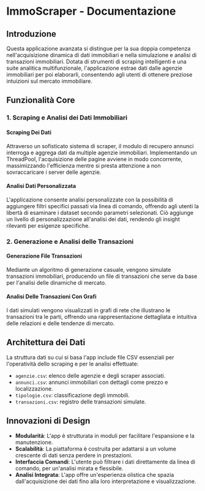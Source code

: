 # ImmoScraper - Documentazione

## Introduzione

Questa applicazione avanzata si distingue per la sua doppia competenza nell'acquisizione dinamica di dati immobiliari e
nella simulazione e analisi di transazioni immobiliari. Dotata di strumenti di scraping intelligenti e una suite
analitica multifunzionale, l'applicazione estrae dati dalle agenzie immobiliari per poi elaborarli, consentendo agli
utenti di ottenere preziose intuizioni sul mercato immobiliare.

## Funzionalità Core

### 1. Scraping e Analisi dei Dati Immobiliari

#### Scraping Dei Dati

Attraverso un sofisticato sistema di scraper, il modulo di recupero annunci interroga e aggrega dati da
multiple agenzie immobiliari. Implementando un ThreadPool, l'acquisizione delle pagine avviene in modo concorrente,
massimizzando l'efficienza mentre si presta attenzione a non sovraccaricare i server delle agenzie.

#### Analisi Dati Personalizzata

L'applicazione consente analisi personalizzate con la possibilità di aggiungere filtri specifici passati via linea di
comando, offrendo agli utenti la libertà di esaminare i dataset secondo parametri selezionati. Ciò aggiunge un livello
di personalizzazione all'analisi dei dati, rendendo gli insight rilevanti per esigenze specifiche.

### 2. Generazione e Analisi delle Transazioni

#### Generazione File Transazioni

Mediante un algoritmo di generazione casuale, vengono simulate transazioni immobiliari, producendo un file di
transazioni che serve da base per l'analisi delle dinamiche di mercato.

#### Analisi Delle Transazioni Con Grafi

I dati simulati vengono visualizzati in grafi di rete che illustrano le transazioni tra le parti, offrendo una
rappresentazione dettagliata e intuitiva delle relazioni e delle tendenze di mercato.

## Architettura dei Dati

La struttura dati su cui si basa l'app include file CSV essenziali per l'operatività dello scraping e per le analisi
effettuate:

- `agenzie.csv`: elenco delle agenzie e degli scraper associati.
- `annunci.csv`: annunci immobiliari con dettagli come prezzo e localizzazione.
- `tipologie.csv`: classificazione degli immobili.
- `transazioni.csv`: registro delle transazioni simulate.

## Innovazioni di Design

- **Modularità**: L'app è strutturata in moduli per facilitare l'espansione e la manutenzione.
- **Scalabilità**: La piattaforma è costruita per adattarsi a un volume crescente di dati senza perdere in prestazioni.
- **Interfaccia Comandi**: L'utente può filtrare i dati direttamente da linea di comando, per un'analisi mirata e
  flessibile.
- **Analisi Integrata**: L'app offre un'esperienza olistica che spazia dall'acquisizione dei dati fino alla loro
  interpretazione e visualizzazione.
